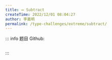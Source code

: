 ```yaml
---
title: ➖ Subtract
createTime: 2022/12/01 08:04:27
author: 李嘉明
permalink: /type-challenges/extreme/subtract/
---
```


::: info 题目
Github: []()

```ts

```

:::
